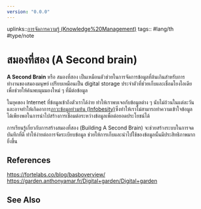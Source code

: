 ```yaml
---
version: "0.0.0"
---
```


uplinks::[การจัดการความรู้ (Knowledge%20Management)](./การจัดการความรู%20(Knowledge%20Management).md)
tags:: #lang/th #type/note
# สมองที่สอง (A Second brain)
**A Second Brain** หรือ สมองที่สอง เป็นเหมือนตัวช่วยในการจัดการข้อมูลที่ล้นเกินสำหรับการทำงานของสมองมนุษย์ เปรียบเหมือนเป็น digital storage ประจำตัวที่ช่วยเก็บและเชื่อมโยงไอเดีย เพื่อช่วยให้ค้นพบมุมมองใหม่ ๆ ที่มีต่อข้อมูล

ในยุคของ Internet ที่ข้อมูลเข้าถึงตัวเราได้ง่าย ทำให้เราพบเจอกับข้อมูลต่าง ๆ นับไม่ถ้วนในแต่ละวันและอาจทำให้เกิดอาการ[ภาวะข้อมูลท่วมท้น (Infobesity)](./ภาวะข้อมูลท่วมท้น%20(Infobesity).md)ซึ่งทำให้เราไม่สามารถทำความเข้าใจข้อมูลได้เพียงพอในการนำไปสร้างการเชื่อมต่อระหว่างข้อมูลเพื่อต่อยอดประโยชน์ได้

การเรียนรู้เกี่ยวกับการสร้างสมองที่สอง (Building A Second Brain) จะช่วยสร้างระบบในการจดบันทึกที่ดี ทำให้ง่ายต่อการจัดระเบียบข้อมูล ช่วยให้การเก็บและนำไปใช้ของข้อมูลนั้นมีประสิทธิภาพมากยิ่งขึ้น

## References
https://fortelabs.co/blog/basboverview/
https://garden.anthonyamar.fr/Digital+garden/Digital+garden

## See Also
